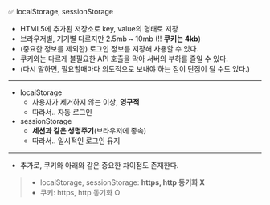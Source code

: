 ✅ localStorage, sessionStorage
* HTML5에 추가된 저장소로 key, value의 형태로 저장
* 브라우저별, 기기별 다르지만 2.5mb ~ 10mb (!! <b>쿠키는 4kb</b>)
* (중요한 정보를 제외한) 로그인 정보를 저장해 사용할 수 있다.
* 쿠키와는 다르게 불필요한 API 호출을 막아 서버의 부하를 줄일 수 있다.
* (다시 말하면, 필요할때마다 의도적으로 보내야 하는 점이 단점이 될 수도 있다.)
<hr />

* localStorage
    * 사용자가 제거하지 않는 이상, <b>영구적</b>
    * 따라서.. 자동 로그인
* sessionStorage
    * <b>세션과 같은 생명주기</b>(브라우저에 종속)
    * 따라서.. 일시적인 로그인 유지

<hr />

* 추가로, 쿠키와 아래와 같은 중요한 차이점도 존재한다.
> * localStorage, sessionStorage: <b>https, http 동기화 X</b>
> * 쿠키: https, http 동기화 O